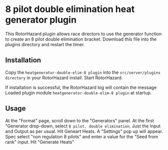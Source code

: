 # 8 pilot double elimination heat generator plugin
This RotorHazard plugin allows race directors to use the generator function to create an 8 pilot double elimination bracket. Download this file into the plugins directory and restart the timer.

## Installation
Copy the ``heatgenerator-double-elim-8 plugin`` into the ``src/server/plugins directory`` in your RotorHazard install. Start RotorHazard.

If installation is successful, the RotorHazard log will contain the message Loaded plugin module ``heatgenerator-double-elim-8 plugin`` at startup.

## Usage
At the "Format" page, scroll down to the "Generators" panel. At the first "Generator drop-down, select ``8 pilot, double elimination``. Just the Input and Output as per usual. Hit Geneart Heats. A "Settings" pop up will appear. Spec select "non regulation 8 pilots" and enter a value for the "Seed from rank" input. Hit "Generate Heats"
